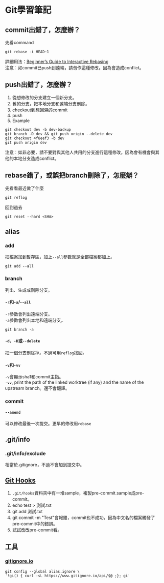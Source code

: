 # Git學習筆記

## commit出錯了，怎麼辦？
先看command
```
git rebase -i HEAD~1
```
詳細用法：[Beginner’s Guide to Interactive Rebasing](https://hackernoon.com/beginners-guide-to-interactive-rebasing-346a3f9c3a6d)  
注意：如commit已push到遠端，請勿作這種修改，因為會造成conflict。

## push出錯了，怎麼辦？
1. 從想修改的分支建立一個新分支。
2. 舊的分支，把本地分支和遠端分支刪除。
3. checkout到想回溯的commit
4. push
5. Example
```
git checkout dev -b dev-backup
git branch -D dev && git push origin --delete dev
git checkout 4f8eef3 -b dev
git push origin dev
```
注意：如非必要，請不要對與其他人共用的分支進行這種修改，因為會有機會與其他的本地分支造成conflict。

## rebase錯了，或誤把branch刪除了，怎麼辦？
先看看最近做了什麼
```
git reflog
```
回到過去
```
git reset --hard <SHA>
```

## alias

### add
把檔案加到暫存區，加上`--all`參數就是全部檔案都加上。 

```
git add --all
```

### branch
列出、生成或刪除分支。  
#### `-r`和`-a`/`--all`
`-r`參數會列出遠端分支。  
`-a`參數會列出本地和遠端分支。  
```
git branch -a
```
#### `-d`、`-D`或`--delete`
把一個分支刪除掉。不過可用`reflog`找回。  

#### `-v`和`-vv`  
`-v`會顯示sha1和commit主指。  
`-vv`, print the path of the linked worktree (if any) and the name of the upstream branch。還不會翻譯。

### commit
#### `--amend`
可以修改最後一次提交。更早的修改用`rebase`

## .git/info
### .git/info/exclude
相當於.gitignore，不過不會加到提交中。

## [Git Hooks](https://git-scm.com/book/zh-tw/v2/Customizing-Git-Git-Hooks)
1. `.git/hooks`資料夾中有一堆sample，複製pre-commit.sample成pre-commit。
2. echo test > 測試.txt
3. git add 測試.txt
4. git commit -m "Test"會報錯，commit也不成功，因為中文名的檔案觸發了pre-commit中的錯誤。
5. 試試改改pre-commit看。

## 工具
### [gitignore.io](https://docs.gitignore.io/install/command-line)
```
git config --global alias.ignore \
'!gi() { curl -sL https://www.gitignore.io/api/$@ ;}; gi'
```
